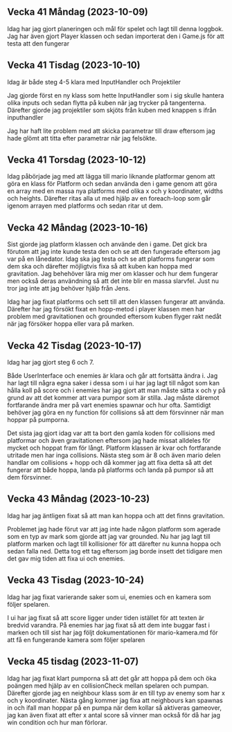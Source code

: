 ## Vecka 41 Måndag (2023-10-09)

Idag har jag gjort planeringen och mål för spelet och lagt till denna loggbok. Jag har även gjort Player klassen och sedan importerat den i Game.js för att testa att den fungerar

## Vecka 41 Tisdag (2023-10-10)

Idag är både steg 4-5 klara med InputHandler och Projektiler

Jag gjorde först en ny klass som hette InputHandler som i sig skulle hantera olika inputs och sedan flytta på kuben när jag trycker på tangenterna. Därefter gjorde jag projektiler som skjöts från kuben med knappen s ifrån inputhandler

Jag har haft lite problem med att skicka parametrar till draw eftersom jag hade glömt att titta efter parametrar när jag felsökte. 

## Vecka 41 Torsdag (2023-10-12)

Idag påbörjade jag med att lägga till mario liknande platformar genom att göra en klass för Platform och sedan använda den i game genom att göra en array med en massa nya platforms med olika x och y koordinater, widths och heights. Därefter ritas alla ut med hjälp av en foreach-loop som går igenom arrayen med platforms och sedan ritar ut dem.

## Vecka 42 Måndag (2023-10-16)

Sist gjorde jag platform klassen och använde den i game. Det gick bra förutom att jag inte kunde testa den och se att den fungerade eftersom jag var på en lånedator. Idag ska jag testa och se att platforms fungerar som dem ska och därefter möjligtvis fixa så att kuben kan hoppa med gravitation. Jag behehöver lära mig mer om klasser och hur dem fungerar men också deras användning så att det inte blir en massa slarvfel. Just nu tror jag inte att jag behöver hjälp från Jens.

Idag har jag fixat platforms och sett till att den klassen fungerar att använda. Därefter har jag försökt fixat en hopp-metod i player klassen men har problem med gravitationen och grounded eftersom kuben flyger rakt nedåt när jag försöker hoppa eller vara på marken.

## Vecka 42 Tisdag (2023-10-17)

Idag har jag gjort steg 6 och 7.

Både UserInterface och enemies är klara och går att fortsätta ändra i. Jag har lagt till några egna saker i dessa som i ui har jag lagt till något som kan hålla koll på score och i enemies har jag gjort att man måste sätta x och y på grund av att det kommer att vara pumpor som är stilla. Jag måste däremot fortfarande ändra mer på vart enemies spawnar och hur ofta. Samtidigt behöver jag göra en ny function för collisions så att dem försvinner när man hoppar på pumporna.

Det sista jag gjort idag var att ta bort den gamla koden för collisions med platformar och även gravitationen eftersom jag hade missat alldeles för mycket och hoppat fram för långt. Platform klassen är kvar och fortfarande utritade men har inga collisions. Nästa steg som är 8 och även mario delen handlar om collisions + hopp och då kommer jag att fixa detta så att det fungerar att både hoppa, landa på platforms och landa på pumpor så att dem försvinner.

## Vecka 43 Måndag (2023-10-23)

Idag har jag äntligen fixat så att man kan hoppa och att det finns gravitation.

Problemet jag hade förut var att jag inte hade någon platform som agerade som en typ av mark som gjorde att jag var grounded. Nu har jag lagt till platform marken och lagt till kollisioner för att därefter nu kunna hoppa och sedan falla ned. Detta tog ett tag eftersom jag borde insett det tidigare men det gav mig tiden att fixa ui och enemies.

## Vecka 43 Tisdag (2023-10-24)

Idag har jag fixat varierande saker som ui, enemies och en kamera som följer spelaren.

I ui har jag fixat så att score ligger under tiden istället för att texten är bredvid varandra. På enemies har jag fixat så att dem inte buggar fast i marken och till sist har jag följt dokumentationen för mario-kamera.md för att få en fungerande kamera som följer spelaren

## Vecka 45 tisdag (2023-11-07)

Idag har jag fixat klart pumporna så att det går att hoppa på dem och öka poängen med hjälp av en collisionCheck mellan spelaren och pumpan. Därefter gjorde jag en neighbour klass som är en till typ av enemy som har x och y koordinater. Nästa gång kommer jag fixa att neighbours kan spawnas in och ifall man hoppar på en pumpa när dem kollar så aktiveras gameover, jag kan även fixat att efter x antal score så vinner man också för då har jag win condition och hur man förlorar.